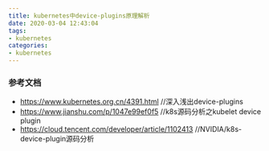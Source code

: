 ```yaml
---
title: kubernetes中device-plugins原理解析
date: 2020-03-04 12:43:04
tags:
- kubernetes
categories:
- kubernetes
---
```


### 参考文档
- https://www.kubernetes.org.cn/4391.html //深入浅出device-plugins
- https://www.jianshu.com/p/1047e99ef0f5 //k8s源码分析之kubelet device plugin
- https://cloud.tencent.com/developer/article/1102413 //NVIDIA/k8s-device-plugin源码分析
